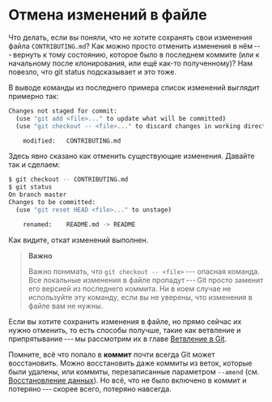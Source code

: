 # Отмена изменений в файле
Что делать, если вы поняли, что не хотите сохранять свои изменения файла 
`CONTRIBUTING.md`? Как можно просто отменить изменения в нём --- вернуть к тому 
состоянию, которое было в последнем коммите (или к начальному после клонирования, 
или ещё как-то полученному)? Нам повезло, что git status подсказывает и это тоже.

В выводе команды из последнего примера список изменений выглядит примерно так:
```bash
Changes not staged for commit:
  (use "git add <file>..." to update what will be committed)
  (use "git checkout -- <file>..." to discard changes in working directory)

    modified:   CONTRIBUTING.md
```
Здесь явно сказано как отменить существующие изменения. Давайте так и сделаем:
```bash
$ git checkout -- CONTRIBUTING.md
$ git status
On branch master
Changes to be committed:
  (use "git reset HEAD <file>..." to unstage)

    renamed:    README.md -> README
```
Как видите, откат изменений выполнен.

> **Важно**
>
>Важно понимать, что `git checkout -- <file>` --- опасная команда. 
Все локальные изменения в файле пропадут --- Git просто заменит его версией из 
последнего коммита. Ни в коем случае не используйте эту команду, если вы не 
уверены, что изменения в файле вам не нужны.


Если вы хотите сохранить изменения в файле, но прямо сейчас их нужно отменить, 
то есть способы получше, такие как ветвление и припрятывание --- мы рассмотрим 
их в главе [Ветвление в Git](https://git-scm.com/book/ru/v2/ch00/ch03-git-branching).

Помните, всё что попало в **коммит** почти всегда Git может восстановить. Можно 
восстановить даже коммиты из веток, которые были удалены, или коммиты, 
перезаписанные параметром `--amend` (см. [Восстановление данных](https://git-scm.com/book/ru/v2/ch00/r_data_recovery)). 
Но всё, что не было включено в коммит и потеряно --- скорее всего, потеряно навсегда.